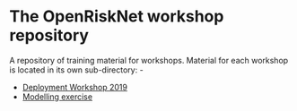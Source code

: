 # The OpenRiskNet workshop repository
A repository of training material for workshops. Material for each
workshop is located in its own sub-directory: -

-   [Deployment Workshop 2019](wp2-deployment-workshop-2019/README.md)
-   [Modelling exercise](ModelRX/README.md)


